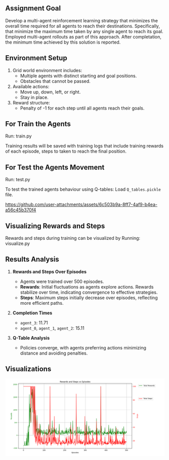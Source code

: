 ## Assignment Goal

Develop a multi-agent reinforcement learning strategy that minimizes the overall
time required for all agents to reach their destinations. Specifically, that minimize
the maximum time taken by any single agent to reach its goal. Employed multi-agent
rollouts as part of this approach. After completation, the minimum time achieved by this
solution is reported.

## Environment Setup

1. Grid world environment includes:
   - Multiple agents with distinct starting and goal positions.
   - Obstacles that cannot be passed.
2. Available actions:
   - Move up, down, left, or right.
   - Stay in place.
3. Reward structure:
   - Penalty of -1 for each step until all agents reach their goals.


## For Train the Agents

Run: train.py

Training results will be saved with training logs that include training rewards of each episode, steps to taken to reach the final position.

## For Test the Agents Movement

Run: test.py

To test the trained agents behaviour using Q-tables: Load `Q_tables.pickle` file.

https://github.com/user-attachments/assets/6c503b9a-8ff7-4af9-b4ea-a56c45b370f4

## Visualizing Rewards and Steps

Rewards and steps during training can be visualized by Running: visualize.py


## Results Analysis

1. **Rewards and Steps Over Episodes**
   - Agents were trained over 500 episodes.
   - **Rewards**: Initial fluctuations as agents explore actions. Rewards stabilize over time, indicating convergence to effective strategies.
   - **Steps**: Maximum steps initially decrease over episodes, reflecting more efficient paths.

2. **Completion Times**

     - `agent_3`: 11.71 
     - `agent_0`, `agent_1`, `agent_2`: 15.11 


3. **Q-Table Analysis**
   - Policies converge, with agents preferring actions minimizing distance and avoiding penalties.

## Visualizations

![Rewards and Steps Over Episodes](Rewards_Steps_vs_Episodes.png)

